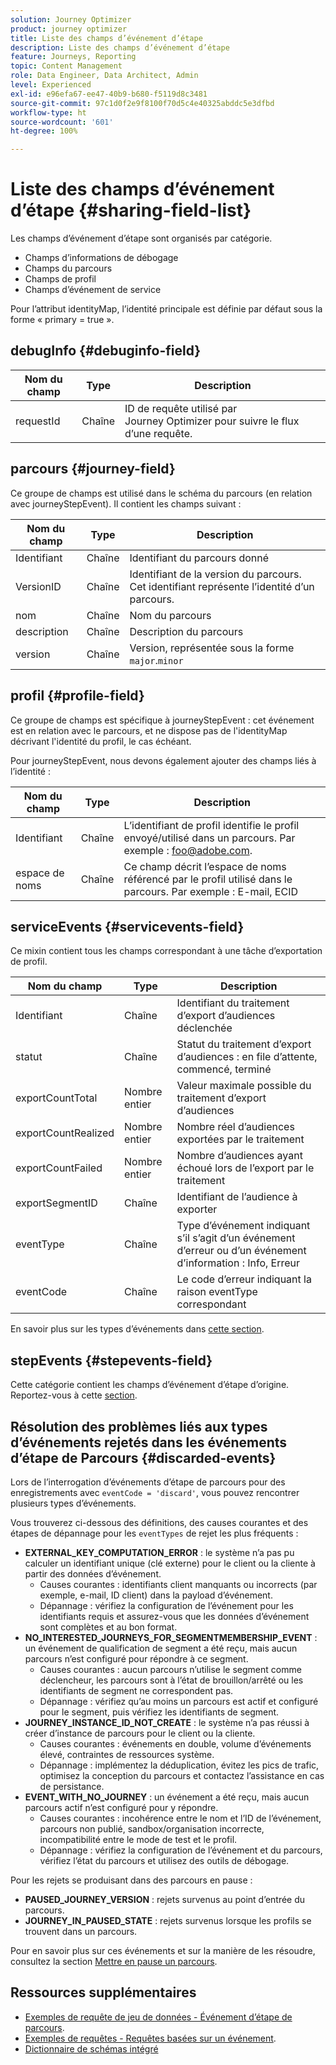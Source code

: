```yaml
---
solution: Journey Optimizer
product: journey optimizer
title: Liste des champs d’événement d’étape
description: Liste des champs d’événement d’étape
feature: Journeys, Reporting
topic: Content Management
role: Data Engineer, Data Architect, Admin
level: Experienced
exl-id: e96efa67-ee47-40b9-b680-f5119d8c3481
source-git-commit: 97c1d0f2e9f8100f70d5c4e40325abddc5e3dfbd
workflow-type: ht
source-wordcount: '601'
ht-degree: 100%

---
```


# Liste des champs d’événement d’étape {#sharing-field-list}

Les champs d’événement d’étape sont organisés par catégorie.

* Champs d’informations de débogage
* Champs du parcours
* Champs de profil
* Champs d’événement de service

Pour l’attribut identityMap, l’identité principale est définie par défaut sous la forme « primary = true ».

## debugInfo {#debuginfo-field}

| Nom du champ | Type | Description |
|---|---|------------|
| requestId | Chaîne | ID de requête utilisé par Journey Optimizer pour suivre le flux d’une requête. |

## parcours {#journey-field}

Ce groupe de champs est utilisé dans le schéma du parcours (en relation avec journeyStepEvent). Il contient les champs suivant :

| Nom du champ | Type | Description |
|---|---|------------|
| Identifiant | Chaîne | Identifiant du parcours donné |
| VersionID | Chaîne | Identifiant de la version du parcours. Cet identifiant représente l’identité d’un parcours. |
| nom | Chaîne | Nom du parcours |
| description | Chaîne | Description du parcours |
| version | Chaîne | Version, représentée sous la forme `major`.`minor` |

## profil {#profile-field}

Ce groupe de champs est spécifique à journeyStepEvent : cet événement est en relation avec le parcours, et ne dispose pas de l&#39;identityMap décrivant l&#39;identité du profil, le cas échéant.

Pour journeyStepEvent, nous devons également ajouter des champs liés à l’identité :

| Nom du champ | Type | Description |
|---|---|------------|
| Identifiant | Chaîne | L’identifiant de profil identifie le profil envoyé/utilisé dans un parcours. Par exemple : foo@adobe.com. |
| espace de noms | Chaîne | Ce champ décrit l’espace de noms référencé par le profil utilisé dans le parcours. Par exemple : E-mail, ECID |

## serviceEvents {#servicevents-field}

Ce mixin contient tous les champs correspondant à une tâche d’exportation de profil.

| Nom du champ | Type | Description |
|---|---|------------|
| Identifiant | Chaîne | Identifiant du traitement d’export d’audiences déclenchée |
| statut | Chaîne | Statut du traitement d’export d’audiences : en file d’attente, commencé, terminé |
| exportCountTotal | Nombre entier | Valeur maximale possible du traitement d’export d’audiences |
| exportCountRealized | Nombre entier | Nombre réel d’audiences exportées par le traitement |
| exportCountFailed | Nombre entier | Nombre d’audiences ayant échoué lors de l’export par le traitement |
| exportSegmentID | Chaîne | Identifiant de l’audience à exporter |
| eventType | Chaîne | Type d’événement indiquant s’il s’agit d’un événement d’erreur ou d’un événement d’information : Info, Erreur |
| eventCode | Chaîne | Le code d’erreur indiquant la raison eventType correspondant |

En savoir plus sur les types d’événements dans [cette section](#discarded-events).

## stepEvents {#stepevents-field}

Cette catégorie contient les champs d’événement d’étape d’origine. Reportez-vous à cette [section](../reports/sharing-legacy-fields.md).


## Résolution des problèmes liés aux types d’événements rejetés dans les événements d’étape de Parcours  {#discarded-events}

Lors de l’interrogation d’événements d’étape de parcours pour des enregistrements avec `eventCode = 'discard'`, vous pouvez rencontrer plusieurs types d’événements.

Vous trouverez ci-dessous des définitions, des causes courantes et des étapes de dépannage pour les `eventTypes` de rejet les plus fréquents :

* **EXTERNAL_KEY_COMPUTATION_ERROR** : le système n’a pas pu calculer un identifiant unique (clé externe) pour le client ou la cliente à partir des données d’événement.
   * Causes courantes : identifiants client manquants ou incorrects (par exemple, e-mail, ID client) dans la payload d’événement.
   * Dépannage : vérifiez la configuration de l’événement pour les identifiants requis et assurez-vous que les données d’événement sont complètes et au bon format.
* **NO_INTERESTED_JOURNEYS_FOR_SEGMENTMEMBERSHIP_EVENT** : un événement de qualification de segment a été reçu, mais aucun parcours n’est configuré pour répondre à ce segment.
   * Causes courantes : aucun parcours n’utilise le segment comme déclencheur, les parcours sont à l’état de brouillon/arrêté ou les identifiants de segment ne correspondent pas.
   * Dépannage : vérifiez qu’au moins un parcours est actif et configuré pour le segment, puis vérifiez les identifiants de segment.
* **JOURNEY_INSTANCE_ID_NOT_CREATE** : le système n’a pas réussi à créer d’instance de parcours pour le client ou la cliente.
   * Causes courantes : événements en double, volume d’événements élevé, contraintes de ressources système.
   * Dépannage : implémentez la déduplication, évitez les pics de trafic, optimisez la conception du parcours et contactez l’assistance en cas de persistance.
* **EVENT_WITH_NO_JOURNEY** : un événement a été reçu, mais aucun parcours actif n’est configuré pour y répondre.
   * Causes courantes : incohérence entre le nom et l’ID de l’événement, parcours non publié, sandbox/organisation incorrecte, incompatibilité entre le mode de test et le profil.
   * Dépannage : vérifiez la configuration de l’événement et du parcours, vérifiez l’état du parcours et utilisez des outils de débogage.

Pour les rejets se produisant dans des parcours en pause :

* **PAUSED_JOURNEY_VERSION** : rejets survenus au point d’entrée du parcours.
* **JOURNEY_IN_PAUSED_STATE** : rejets survenus lorsque les profils se trouvent dans un parcours.

Pour en savoir plus sur ces événements et sur la manière de les résoudre, consultez la section [Mettre en pause un parcours](../building-journeys/journey-pause.md#troubleshoot-profile-discards-in-paused-journeys).

## Ressources supplémentaires

* [Exemples de requête de jeu de données - Événement d’étape de parcours](../data/datasets-query-examples.md#journey-step-event).
* [Exemples de requêtes - Requêtes basées sur un événement](query-examples.md#event-based-queries).
* [Dictionnaire de schémas intégré](https://experienceleague.adobe.com/tools/ajo-schemas/schema-dictionary.html?lang=fr)

